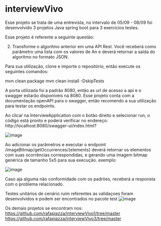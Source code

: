 # interviewVivo
Esse projeto se trata de uma entrevista, no intervalo de 05/09 - 08/09 foi desenvolvido 3 projetos Java spring boot para 3 exercícios testes.

Esse projeto é referente a seguinte questão:

2. Transforme o algoritmo anterior em uma API Rest. Você receberá como
parâmetro uma lista com os valores de An e deverá retornar a saída do
algoritmo no formato JSON.

Para sua utilização, clone e importe o repositório, então execute os seguintes comandos:

mvn clean package
mvn clean install -DskipTests 

A porta utilizada foi a padrão 8080, então as url de acesso a api e o swagger estarão disponíveis na 8080.
Esse projeto conta com a documentação openAPI para o swagger, então recomendo a sua utilização para testar os endpoints.

Ao clicar na InterviewApplication com o botão direito e selecionar run, o código está pronto e poderá verificar no endereço:
http://localhost:8080/swagger-ui/index.html?

![image](https://user-images.githubusercontent.com/29410618/189125229-e10b465d-acea-4516-b6ff-baa38a2a6909.png)

Ao adicionar os parâmetros e executar o endpoint /imageBitmap/getOccurrences/{elements} deverá retornar os elementos com suas ocorrências correspondidas, 
e gerando uma imagem bitmap genérica de tamanho 5x5 para sua execução.
exemplo:

 ![image](https://user-images.githubusercontent.com/29410618/189125734-bcaa60ec-2780-46fb-b6a0-4abb8aa4cfa4.png)

Caso aja alguma não conformidade com os padrões, receberá a responsta com o problema relacionado.

Testes unitários de cenário ruim referentes as validaçoes foram desenvolvidos e podem ser encontrados no pacote test
![image](https://user-images.githubusercontent.com/29410618/189126260-762e0ffd-6fcf-4d22-8b61-097cfa8a85a9.png)

Os demais projetos se encontram nos:
https://github.com/rafapiazza/interviewVivo1/tree/master
https://github.com/rafapiazza/interviewVivo3/tree/master
